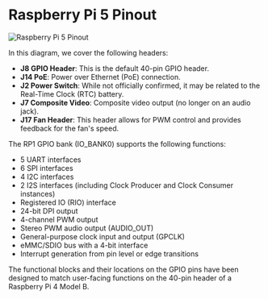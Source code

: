 # Raspberry Pi 5 Pinout

![Raspberry Pi 5 Pinout](https://raw.githubusercontent.com/PhilipMello/icons/main/raspberry/raspberry-pi-5-pinout-01.png)

In this diagram, we cover the following headers:

- **J8 GPIO Header**: This is the default 40-pin GPIO header.
- **J14 PoE**: Power over Ethernet (PoE) connection.
- **J2 Power Switch**: While not officially confirmed, it may be related to the Real-Time Clock (RTC) battery.
- **J7 Composite Video**: Composite video output (no longer on an audio jack).
- **J17 Fan Header**: This header allows for PWM control and provides feedback for the fan's speed.

The RP1 GPIO bank (IO_BANK0) supports the following functions:

- 5 UART interfaces
- 6 SPI interfaces
- 4 I2C interfaces
- 2 I2S interfaces (including Clock Producer and Clock Consumer instances)
- Registered IO (RIO) interface
- 24-bit DPI output
- 4-channel PWM output
- Stereo PWM audio output (AUDIO_OUT)
- General-purpose clock input and output (GPCLK)
- eMMC/SDIO bus with a 4-bit interface
- Interrupt generation from pin level or edge transitions

The functional blocks and their locations on the GPIO pins have been designed to match user-facing functions on the 40-pin header of a Raspberry Pi 4 Model B.
